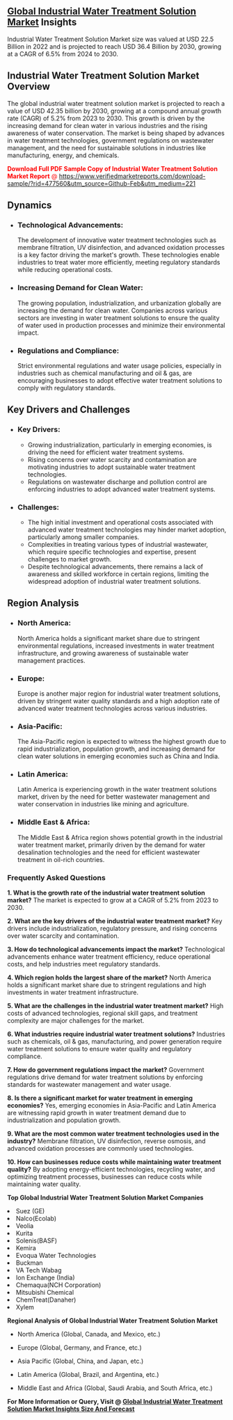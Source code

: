 <h2><a href="https://www.verifiedmarketreports.com/download-sample/?rid=477560&amp;utm_source=Github&amp;utm_medium=221" target="_blank">Global Industrial Water Treatment Solution Market</a> Insights</h2><p>Industrial Water Treatment Solution Market size was valued at USD 22.5 Billion in 2022 and is projected to reach USD 36.4 Billion by 2030, growing at a CAGR of 6.5% from 2024 to 2030.</p><p> <h2>Industrial Water Treatment Solution Market Overview</h2> <p>The global industrial water treatment solution market is projected to reach a value of USD 42.35 billion by 2030, growing at a compound annual growth rate (CAGR) of 5.2% from 2023 to 2030. This growth is driven by the increasing demand for clean water in various industries and the rising awareness of water conservation. The market is being shaped by advances in water treatment technologies, government regulations on wastewater management, and the need for sustainable solutions in industries like manufacturing, energy, and chemicals.</p> <p><p><span class=""><span style="color: #ff0000;"><strong>Download Full PDF Sample Copy of Industrial Water Treatment Solution Market Report</strong> @ </span><a href="https://www.verifiedmarketreports.com/download-sample/?rid=477560&amp;utm_source=Github-Feb&amp;utm_medium=221" target="_blank">https://www.verifiedmarketreports.com/download-sample/?rid=477560&amp;utm_source=Github-Feb&amp;utm_medium=221</a></span></p></p> <h2>Dynamics</h2> <ul> <li><h3>Technological Advancements:</h3> The development of innovative water treatment technologies such as membrane filtration, UV disinfection, and advanced oxidation processes is a key factor driving the market's growth. These technologies enable industries to treat water more efficiently, meeting regulatory standards while reducing operational costs.</li> <li><h3>Increasing Demand for Clean Water:</h3> The growing population, industrialization, and urbanization globally are increasing the demand for clean water. Companies across various sectors are investing in water treatment solutions to ensure the quality of water used in production processes and minimize their environmental impact.</li> <li><h3>Regulations and Compliance:</h3> Strict environmental regulations and water usage policies, especially in industries such as chemical manufacturing and oil & gas, are encouraging businesses to adopt effective water treatment solutions to comply with regulatory standards.</li> </ul> <h2>Key Drivers and Challenges</h2> <ul> <li><h3>Key Drivers:</h3> <ul> <li>Growing industrialization, particularly in emerging economies, is driving the need for efficient water treatment systems.</li> <li>Rising concerns over water scarcity and contamination are motivating industries to adopt sustainable water treatment technologies.</li> <li>Regulations on wastewater discharge and pollution control are enforcing industries to adopt advanced water treatment systems.</li> </ul> </li> <li><h3>Challenges:</h3> <ul> <li>The high initial investment and operational costs associated with advanced water treatment technologies may hinder market adoption, particularly among smaller companies.</li> <li>Complexities in treating various types of industrial wastewater, which require specific technologies and expertise, present challenges to market growth.</li> <li>Despite technological advancements, there remains a lack of awareness and skilled workforce in certain regions, limiting the widespread adoption of industrial water treatment solutions.</li> </ul> </li> </ul> <h2>Region Analysis</h2> <ul> <li><h3>North America:</h3> North America holds a significant market share due to stringent environmental regulations, increased investments in water treatment infrastructure, and growing awareness of sustainable water management practices.</li> <li><h3>Europe:</h3> Europe is another major region for industrial water treatment solutions, driven by stringent water quality standards and a high adoption rate of advanced water treatment technologies across various industries.</li> <li><h3>Asia-Pacific:</h3> The Asia-Pacific region is expected to witness the highest growth due to rapid industrialization, population growth, and increasing demand for clean water solutions in emerging economies such as China and India.</li> <li><h3>Latin America:</h3> Latin America is experiencing growth in the water treatment solutions market, driven by the need for better wastewater management and water conservation in industries like mining and agriculture.</li> <li><h3>Middle East & Africa:</h3> The Middle East & Africa region shows potential growth in the industrial water treatment market, primarily driven by the demand for water desalination technologies and the need for efficient wastewater treatment in oil-rich countries.</li> </ul> <h3>Frequently Asked Questions</h3> <p><strong>1. What is the growth rate of the industrial water treatment solution market?</strong> The market is expected to grow at a CAGR of 5.2% from 2023 to 2030.</p> <p><strong>2. What are the key drivers of the industrial water treatment market?</strong> Key drivers include industrialization, regulatory pressure, and rising concerns over water scarcity and contamination.</p> <p><strong>3. How do technological advancements impact the market?</strong> Technological advancements enhance water treatment efficiency, reduce operational costs, and help industries meet regulatory standards.</p> <p><strong>4. Which region holds the largest share of the market?</strong> North America holds a significant market share due to stringent regulations and high investments in water treatment infrastructure.</p> <p><strong>5. What are the challenges in the industrial water treatment market?</strong> High costs of advanced technologies, regional skill gaps, and treatment complexity are major challenges for the market.</p> <p><strong>6. What industries require industrial water treatment solutions?</strong> Industries such as chemicals, oil & gas, manufacturing, and power generation require water treatment solutions to ensure water quality and regulatory compliance.</p> <p><strong>7. How do government regulations impact the market?</strong> Government regulations drive demand for water treatment solutions by enforcing standards for wastewater management and water usage.</p> <p><strong>8. Is there a significant market for water treatment in emerging economies?</strong> Yes, emerging economies in Asia-Pacific and Latin America are witnessing rapid growth in water treatment demand due to industrialization and population growth.</p> <p><strong>9. What are the most common water treatment technologies used in the industry?</strong> Membrane filtration, UV disinfection, reverse osmosis, and advanced oxidation processes are commonly used technologies.</p> <p><strong>10. How can businesses reduce costs while maintaining water treatment quality?</strong> By adopting energy-efficient technologies, recycling water, and optimizing treatment processes, businesses can reduce costs while maintaining water quality.</p> </p><p><strong>Top Global Industrial Water Treatment Solution Market Companies</strong></p><div data-test-id=""><p><li>Suez (GE)</li><li> Nalco(Ecolab)</li><li> Veolia</li><li> Kurita</li><li> Solenis(BASF)</li><li> Kemira</li><li> Evoqua Water Technologies</li><li> Buckman</li><li> VA Tech Wabag</li><li> Ion Exchange (India)</li><li> Chemaqua(NCH Corporation)</li><li> Mitsubishi Chemical</li><li> ChemTreat(Danaher)</li><li> Xylem</li></p><div><strong>Regional Analysis of&nbsp;Global Industrial Water Treatment Solution Market</strong></div><ul><li dir="ltr"><p dir="ltr">North America&nbsp;(Global, Canada, and Mexico, etc.)</p></li><li dir="ltr"><p dir="ltr">Europe (Global, Germany, and France, etc.)</p></li><li dir="ltr"><p dir="ltr">Asia Pacific&nbsp;(Global, China, and Japan, etc.)</p></li><li dir="ltr"><p dir="ltr">Latin America&nbsp;(Global, Brazil, and Argentina, etc.)</p></li><li dir="ltr">Middle East and Africa&nbsp;(Global, Saudi Arabia, and South Africa, etc.)</li></ul><p><strong>For More Information or Query, Visit @&nbsp;</strong><strong><a href="https://www.verifiedmarketreports.com/product/industrial-water-treatment-solution-market/?utm_source=Github&amp;utm_medium=221" target="_blank">Global Industrial Water Treatment Solution Market Insights Size And Forecast</a></strong></p></div>
